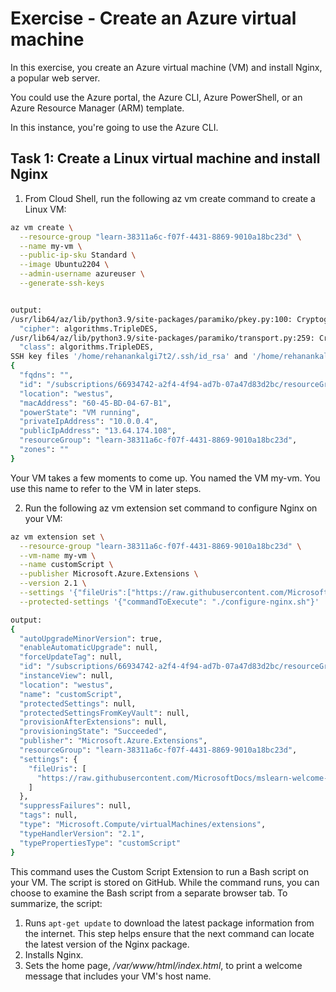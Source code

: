 # Exercise - Create an Azure virtual machine
In this exercise, you create an Azure virtual machine (VM) and install Nginx, a popular web server.

You could use the Azure portal, the Azure CLI, Azure PowerShell, or an Azure Resource Manager (ARM) template.

In this instance, you're going to use the Azure CLI.

## Task 1: Create a Linux virtual machine and install Nginx
1. From Cloud Shell, run the following az vm create command to create a Linux VM:
```Bash
az vm create \
  --resource-group "learn-38311a6c-f07f-4431-8869-9010a18bc23d" \
  --name my-vm \
  --public-ip-sku Standard \
  --image Ubuntu2204 \
  --admin-username azureuser \
  --generate-ssh-keys    


output:
/usr/lib64/az/lib/python3.9/site-packages/paramiko/pkey.py:100: CryptographyDeprecationWarning: TripleDES has been moved to cryptography.hazmat.decrepit.ciphers.algorithms.TripleDES and will be removed from this module in 48.0.0.
  "cipher": algorithms.TripleDES,
/usr/lib64/az/lib/python3.9/site-packages/paramiko/transport.py:259: CryptographyDeprecationWarning: TripleDES has been moved to cryptography.hazmat.decrepit.ciphers.algorithms.TripleDES and will be removed from this module in 48.0.0.
  "class": algorithms.TripleDES,
SSH key files '/home/rehanankalgi7t2/.ssh/id_rsa' and '/home/rehanankalgi7t2/.ssh/id_rsa.pub' have been generated under ~/.ssh to allow SSH access to the VM. If using machines without permanent storage, back up your keys to a safe location.
{
  "fqdns": "",
  "id": "/subscriptions/66934742-a2f4-4f94-ad7b-07a47d83d2bc/resourceGroups/learn-38311a6c-f07f-4431-8869-9010a18bc23d/providers/Microsoft.Compute/virtualMachines/my-vm",
  "location": "westus",
  "macAddress": "60-45-BD-04-67-B1",
  "powerState": "VM running",
  "privateIpAddress": "10.0.0.4",
  "publicIpAddress": "13.64.174.108",
  "resourceGroup": "learn-38311a6c-f07f-4431-8869-9010a18bc23d",
  "zones": ""
}
```

Your VM takes a few moments to come up. You named the VM my-vm. You use this name to refer to the VM in later steps.

2. Run the following az vm extension set command to configure Nginx on your VM:

```Bash
az vm extension set \
  --resource-group "learn-38311a6c-f07f-4431-8869-9010a18bc23d" \
  --vm-name my-vm \
  --name customScript \
  --publisher Microsoft.Azure.Extensions \
  --version 2.1 \
  --settings '{"fileUris":["https://raw.githubusercontent.com/MicrosoftDocs/mslearn-welcome-to-azure/master/configure-nginx.sh"]}' \
  --protected-settings '{"commandToExecute": "./configure-nginx.sh"}'  

output:
{
  "autoUpgradeMinorVersion": true,
  "enableAutomaticUpgrade": null,
  "forceUpdateTag": null,
  "id": "/subscriptions/66934742-a2f4-4f94-ad7b-07a47d83d2bc/resourceGroups/learn-38311a6c-f07f-4431-8869-9010a18bc23d/providers/Microsoft.Compute/virtualMachines/my-vm/extensions/customScript",
  "instanceView": null,
  "location": "westus",
  "name": "customScript",
  "protectedSettings": null,
  "protectedSettingsFromKeyVault": null,
  "provisionAfterExtensions": null,
  "provisioningState": "Succeeded",
  "publisher": "Microsoft.Azure.Extensions",
  "resourceGroup": "learn-38311a6c-f07f-4431-8869-9010a18bc23d",
  "settings": {
    "fileUris": [
      "https://raw.githubusercontent.com/MicrosoftDocs/mslearn-welcome-to-azure/master/configure-nginx.sh"
    ]
  },
  "suppressFailures": null,
  "tags": null,
  "type": "Microsoft.Compute/virtualMachines/extensions",
  "typeHandlerVersion": "2.1",
  "typePropertiesType": "customScript"
}
```

This command uses the Custom Script Extension to run a Bash script on your VM. The script is stored on GitHub. While the command runs, you can choose to examine the Bash script from a separate browser tab. To summarize, the script:

1. Runs `apt-get update` to download the latest package information from the internet. This step helps ensure that the next command can locate the latest version of the Nginx package.
2. Installs Nginx.
3. Sets the home page, */var/www/html/index.html*, to print a welcome message that includes your VM's host name.

